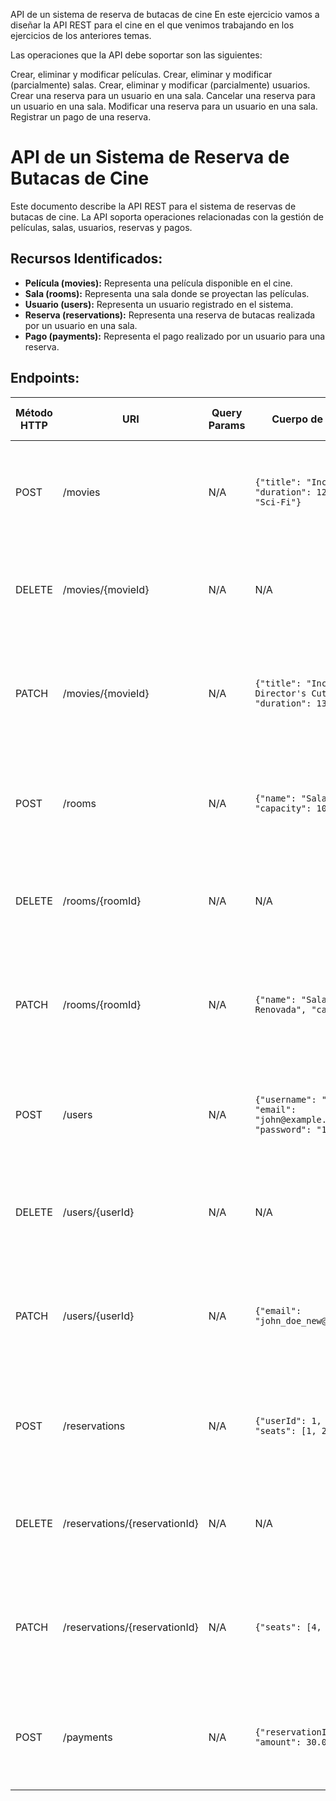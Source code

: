 API de un sistema de reserva de butacas de cine
En este ejercicio vamos a diseñar la API REST para el cine en el que venimos trabajando en los ejercicios de los anteriores temas.

Las operaciones que la API debe soportar son las siguientes:

Crear, eliminar y modificar películas.
Crear, eliminar y modificar (parcialmente) salas.
Crear, eliminar y modificar (parcialmente) usuarios.
Crear una reserva para un usuario en una sala.
Cancelar una reserva para un usuario en una sala.
Modificar una reserva para un usuario en una sala.
Registrar un pago de una reserva.

# API de un Sistema de Reserva de Butacas de Cine

Este documento describe la API REST para el sistema de reservas de butacas de cine. La API soporta operaciones relacionadas con la gestión de películas, salas, usuarios, reservas y pagos.

## Recursos Identificados:
- **Película (movies):** Representa una película disponible en el cine.
- **Sala (rooms):** Representa una sala donde se proyectan las películas.
- **Usuario (users):** Representa un usuario registrado en el sistema.
- **Reserva (reservations):** Representa una reserva de butacas realizada por un usuario en una sala.
- **Pago (payments):** Representa el pago realizado por un usuario para una reserva.

## Endpoints:

| Método HTTP | URI                              | Query Params  | Cuerpo de la Petición                                                     | Cuerpo de la Respuesta                                                                    | Códigos de Respuesta                                          |
|-------------|----------------------------------|---------------|---------------------------------------------------------------------------|-------------------------------------------------------------------------------------------|-------------------------------------------------------------|
| POST        | /movies                          | N/A           | `{"title": "Inception", "duration": 120, "genre": "Sci-Fi"}`               | `{"movieId": 1, "title": "Inception", "duration": 120, "genre": "Sci-Fi"}`                  | 201 Created<br/>400 Bad Request<br/>500 Internal Server Error |
| DELETE      | /movies/{movieId}                | N/A           | N/A                                                                       | `{"message": "Movie deleted"}`                                                             | 200 OK<br/>404 Not Found<br/>500 Internal Server Error        |
| PATCH       | /movies/{movieId}                | N/A           | `{"title": "Inception - Director's Cut", "duration": 130}`                | `{"movieId": 1, "title": "Inception - Director's Cut", "duration": 130, "genre": "Sci-Fi"}`  | 200 OK<br/>400 Bad Request<br/>404 Not Found<br/>500 Internal Server Error |
| POST        | /rooms                           | N/A           | `{"name": "Sala 1", "capacity": 100}`                                      | `{"roomId": 1, "name": "Sala 1", "capacity": 100}`                                          | 201 Created<br/>400 Bad Request<br/>500 Internal Server Error |
| DELETE      | /rooms/{roomId}                  | N/A           | N/A                                                                       | `{"message": "Room deleted"}`                                                              | 200 OK<br/>404 Not Found<br/>500 Internal Server Error        |
| PATCH       | /rooms/{roomId}                  | N/A           | `{"name": "Sala 1 - Renovada", "capacity": 120}`                           | `{"roomId": 1, "name": "Sala 1 - Renovada", "capacity": 120}`                              | 200 OK<br/>400 Bad Request<br/>404 Not Found<br/>500 Internal Server Error |
| POST        | /users                           | N/A           | `{"username": "john_doe", "email": "john@example.com", "password": "1234"}` | `{"userId": 1, "username": "john_doe", "email": "john@example.com"}`                       | 201 Created<br/>400 Bad Request<br/>500 Internal Server Error |
| DELETE      | /users/{userId}                  | N/A           | N/A                                                                       | `{"message": "User deleted"}`                                                              | 200 OK<br/>404 Not Found<br/>500 Internal Server Error        |
| PATCH       | /users/{userId}                  | N/A           | `{"email": "john_doe_new@example.com"}`                                    | `{"userId": 1, "username": "john_doe", "email": "john_doe_new@example.com"}`               | 200 OK<br/>400 Bad Request<br/>404 Not Found<br/>500 Internal Server Error |
| POST        | /reservations                    | N/A           | `{"userId": 1, "roomId": 1, "seats": [1, 2, 3]}`                           | `{"reservationId": 1, "userId": 1, "roomId": 1, "seats": [1, 2, 3], "status": "confirmed"}`   | 201 Created<br/>400 Bad Request<br/>500 Internal Server Error |
| DELETE      | /reservations/{reservationId}    | N/A           | N/A                                                                       | `{"message": "Reservation cancelled"}`                                                     | 200 OK<br/>404 Not Found<br/>500 Internal Server Error        |
| PATCH       | /reservations/{reservationId}    | N/A           | `{"seats": [4, 5, 6]}`                                                    | `{"reservationId": 1, "userId": 1, "roomId": 1, "seats": [4, 5, 6], "status": "modified"}`    | 200 OK<br/>400 Bad Request<br/>404 Not Found<br/>500 Internal Server Error |
| POST        | /payments                        | N/A           | `{"reservationId": 1, "amount": 30.00}`                                   | `{"paymentId": 1, "reservationId": 1, "amount": 30.00, "status": "paid"}`                   | 201 Created<br/>400 Bad Request<br/>500 Internal Server Error |

